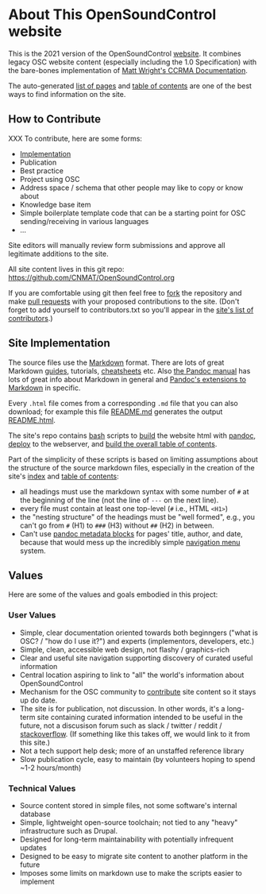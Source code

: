 # About This OpenSoundControl website

This is the 2021 version of the OpenSoundControl
[website](opensoundcontrol.org). It combines legacy OSC website
content (especially including the 1.0 Specification) with the
bare-bones implementation of [Matt Wright's CCRMA
Documentation](https://ccrma.stanford.edu/docs/toc.html).

The auto-generated [list of pages](page-list.html) and [table of
contents](toc.html) are one of the best ways to find information on
the site.


## How to Contribute

XXX To contribute, here are some forms:

* [Implementation](https://forms.gle/fPnM82RxS1hBNPua8)
* Publication
* Best practice
* Project using OSC
* Address space / schema that other people may like to copy or know about
* Knowledge base item
* Simple boilerplate template code that can be a starting point for OSC sending/receiving in various languages
* ...

Site editors will manually review form submissions and approve all
legitimate additions to the site. 

All site content lives in this git repo:
<https://github.com/CNMAT/OpenSoundControl.org>

If you are comfortable using git then feel free to
[fork](https://docs.github.com/en/github/collaborating-with-issues-and-pull-requests/creating-a-pull-request)
the repository and make [pull
requests](https://docs.github.com/en/github/collaborating-with-issues-and-pull-requests/about-pull-requests)
with your proposed contributions to the site. (Don't forget to add
yourself to contributors.txt so you'll appear in the [site's list of
contributors](contributors.html).)

## Site Implementation

The source files use the
[Markdown](https://daringfireball.net/projects/markdown/)
format. 
There
are
lots
of
great
Markdown
[guides](https://www.markdownguide.org),
tutorials,
[cheatsheets](https://github.com/adam-p/markdown-here/wiki/Markdown-Cheatsheet)
etc.
Also 
[the Pandoc manual](https://pandoc.org/MANUAL.html) 
has lots of great info about Markdown in general and 
[Pandoc's extensions to
Markdown](https://pandoc.org/MANUAL.html#pandocs-markdown) in
specific.

Every `.html` file comes from a corresponding `.md` file that you can
also download; for example this file [README.md](README.md) generates
the output [README.html](README.html).

The site's repo contains
[bash](https://en.wikipedia.org/wiki/Bash_(Unix_shell)) scripts to
[build](build.sh) the website html with [pandoc](https://pandoc.org),
[deploy](deploy.sh) to the webserver, and [build the overall table of
contents](buildindex.sh).

Part of the simplicity of these scripts is based on limiting
assumptions about the structure of the source markdown files,
especially in the creation of the site's [index](index) and [table of
contents](toc.html):

* all headings must use the markdown syntax with some number of `#` at
  the beginning of the line (not the line of `---` on the next line).
* every file must contain at least one top-level (`#` i.e., HTML `<H1>`)
* the "nesting structure" of the headings must be "well formed", e.g.,
you can't go from `#` (H1) to `###` (H3) without `##` (H2) in between.
* Can't use [pandoc metadata
  blocks](https://pandoc.org/MANUAL.html#metadata-blocks) for pages'
  title, author, and date, because that would mess up the incredibly
  simple [navigation menu](navigation-menu.md) system.
  
## Values

Here are some of the values and goals embodied in this project:

### User Values

* Simple, clear documentation oriented towards both beginngers ("what
  is OSC? / "how do I use it?") and experts (implementors, developers, etc.)
* Simple, clean, accessible web design, not flashy / graphics-rich
* Clear and useful site navigation supporting discovery of curated
  useful information
* Central location aspiring to link to "all" the world's information
  about OpenSoundControl
* Mechanism for the OSC community to [contribute](#how-to-contribute)
  site content so it stays up do date.
* The site is for publication, not discussion. In other words, it's a
  long-term site containing curated information intended to be useful
  in the future, not a discusison forum such as slack / twitter /
  reddit /
  [stackoverflow](https://stackoverflow.com/search?q=opensoundcontrol).
  (If something like this takes off, we would link to it from this
  site.)
* Not a tech support help desk; more of an unstaffed reference library
* Slow publication cycle, easy to maintain (by volunteers hoping to
  spend ~1-2 hours/month)


### Technical Values

* Source content stored in simple files, not some software's internal
  database
* Simple, lightweight open-source toolchain; not tied to any "heavy"
  infrastructure such as Drupal.
* Designed for long-term maintainability with potentially infrequent updates
* Designed to be easy to migrate site content to another platform in the future
* Imposes some limits on markdown use to make the scripts easier to
  implement 
